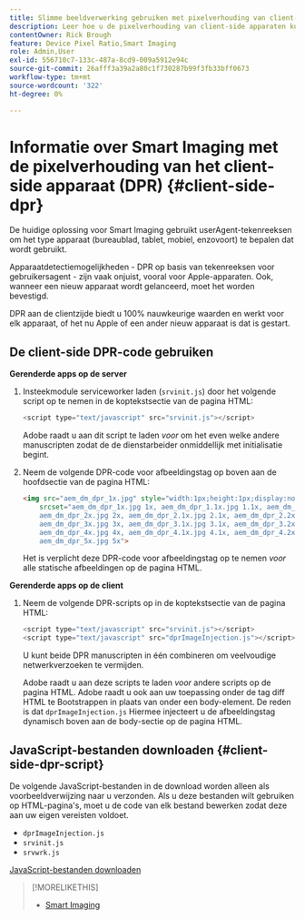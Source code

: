 ```yaml
---
title: Slimme beeldverwerking gebruiken met pixelverhouding van client-side apparaat
description: Leer hoe u de pixelverhouding van client-side apparaten kunt gebruiken met Smart Imaging in Adobe Experience Manager as a Cloud Service met Dynamic Media.
contentOwner: Rick Brough
feature: Device Pixel Ratio,Smart Imaging
role: Admin,User
exl-id: 556710c7-133c-487a-8cd9-009a5912e94c
source-git-commit: 26afff3a39a2a80c1f730287b99f3fb33bff0673
workflow-type: tm+mt
source-wordcount: '322'
ht-degree: 0%

---
```


# Informatie over Smart Imaging met de pixelverhouding van het client-side apparaat (DPR) {#client-side-dpr}

De huidige oplossing voor Smart Imaging gebruikt userAgent-tekenreeksen om het type apparaat (bureaublad, tablet, mobiel, enzovoort) te bepalen dat wordt gebruikt.

Apparaatdetectiemogelijkheden - DPR op basis van tekenreeksen voor gebruikersagent - zijn vaak onjuist, vooral voor Apple-apparaten. Ook, wanneer een nieuw apparaat wordt gelanceerd, moet het worden bevestigd.

DPR aan de clientzijde biedt u 100% nauwkeurige waarden en werkt voor elk apparaat, of het nu Apple of een ander nieuw apparaat is dat is gestart.

<!-- See also [About network bandwidth optimization](/help/assets/dynamic-media/imaging-faq.md#network-bandwidth-optimization). -->

## De client-side DPR-code gebruiken

**Gerenderde apps op de server**

1. Insteekmodule serviceworker laden (`srvinit.js`) door het volgende script op te nemen in de koptekstsectie van de pagina HTML:

   ```javascript
   <script type="text/javascript" src="srvinit.js"></script>
   ```

   Adobe raadt u aan dit script te laden _voor_ om het even welke andere manuscripten zodat de de dienstarbeider onmiddellijk met initialisatie begint.

1. Neem de volgende DPR-code voor afbeeldingstag op boven aan de hoofdsectie van de pagina HTML:

   ```html
   <img src="aem_dm_dpr_1x.jpg" style="width:1px;height:1px;display:none"
       srcset="aem_dm_dpr_1x.jpg 1x, aem_dm_dpr_1.1x.jpg 1.1x, aem_dm_dpr_1.2x.jpg 1.2x, aem_dm_dpr_1.3x.jpg 1.3x, aem_dm_dpr_1.4x.jpg 1.4x, aem_dm_dpr_1.5x.jpg 1.5x, aem_dm_dpr_1.6x.jpg 1.6x,          aem_dm_dpr_1.7x.jpg 1.7x, aem_dm_dpr_1.8x.jpg 1.8x, aem_dm_dpr_1.9x.jpg 1.9x,
       aem_dm_dpr_2x.jpg 2x, aem_dm_dpr_2.1x.jpg 2.1x, aem_dm_dpr_2.2x.jpg 2.2x, aem_dm_dpr_2.3x.jpg 2.3x, aem_dm_dpr_2.4x.jpg 2.4x, aem_dm_dpr_2.5x.jpg 2.5x, aem_dm_dpr_2.6x.jpg 2.6x, aem_dm_dpr_2.7x.jpg 2.7x, aem_dm_dpr_2.8x.jpg 2.8x, aem_dm_dpr_2.9x.jpg 2.9x,
       aem_dm_dpr_3x.jpg 3x, aem_dm_dpr_3.1x.jpg 3.1x, aem_dm_dpr_3.2x.jpg 3.2x, aem_dm_dpr_3.3x.jpg 3.3x, aem_dm_dpr_3.4x.jpg 3.4x, aem_dm_dpr_3.5x.jpg 3.5x, aem_dm_dpr_3.6x.jpg 3.6x, aem_dm_dpr_3.7x.jpg 3.7x, aem_dm_dpr_3.8x.jpg 3.8x, aem_dm_dpr_3.9x.jpg 3.9x,
       aem_dm_dpr_4x.jpg 4x, aem_dm_dpr_4.1x.jpg 4.1x, aem_dm_dpr_4.2x.jpg 4.2x, aem_dm_dpr_4.3x.jpg 4.3x, aem_dm_dpr_4.4x.jpg 4.4x, aem_dm_dpr_4.5x.jpg 4.5x, aem_dm_dpr_4.6x.jpg 4.6x, aem_dm_dpr_4.7x.jpg 4.7x, aem_dm_dpr_4.8x.jpg 4.8x, aem_dm_dpr_4.9x.jpg 4.9x,
       aem_dm_dpr_5x.jpg 5x">
   ```

   Het is verplicht deze DPR-code voor afbeeldingstag op te nemen _voor_ alle statische afbeeldingen op de pagina HTML.

**Gerenderde apps op de client**

1. Neem de volgende DPR-scripts op in de koptekstsectie van de pagina HTML:

   ```javascript
   <script type="text/javascript" src="srvinit.js"></script>
   <script type="text/javascript" src="dprImageInjection.js"></script>
   ```

   U kunt beide DPR manuscripten in één combineren om veelvoudige netwerkverzoeken te vermijden.

   Adobe raadt u aan deze scripts te laden _voor_ andere scripts op de pagina HTML.
Adobe raadt u ook aan uw toepassing onder de tag diff HTML te Bootstrappen in plaats van onder een body-element. De reden is dat `dprImageInjection.js` Hiermee injecteert u de afbeeldingstag dynamisch boven aan de body-sectie op de pagina HTML.

## JavaScript-bestanden downloaden {#client-side-dpr-script}

De volgende JavaScript-bestanden in de download worden alleen als voorbeeldverwijzing naar u verzonden. Als u deze bestanden wilt gebruiken op HTML-pagina&#39;s, moet u de code van elk bestand bewerken zodat deze aan uw eigen vereisten voldoet.

* `dprImageInjection.js`
* `srvinit.js`
* `srvwrk.js`

[JavaScript-bestanden downloaden](/help/assets/dynamic-media/assets/aem-dynamicmedia-smartimaging-dpr.zip)

>[!MORELIKETHIS]
>
>* [Smart Imaging](/help/assets/dynamic-media/imaging-faq.md)
